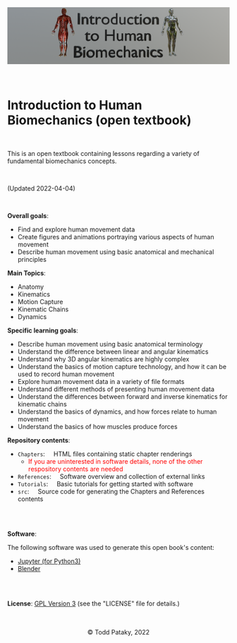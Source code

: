 <center>
    <img src="src/logo.png" alt="image" width="800"/>
    <br>
</center>

<br>
<br>

# Introduction to Human Biomechanics  (open textbook)

<br>

This is an open textbook containing lessons regarding a variety of fundamental biomechanics concepts.

<br>

(Updated 2022-04-04)

<br>

**Overall goals**:

* Find and explore human movement data
* Create figures and animations portraying various aspects of human movement
* Describe human movement using basic anatomical and mechanical principles



**Main Topics**:

* Anatomy
* Kinematics
* Motion Capture
* Kinematic Chains
* Dynamics

**Specific learning goals**:

* Describe human movement using basic anatomical terminology
* Understand the difference between linear and angular kinematics
* Understand why 3D angular kinematics are highly complex
* Understand the basics of motion capture technology, and how it can be used to record human movement
* Explore human movement data in a variety of file formats
* Understand different methods of presenting human movement data
* Understand the differences between forward and inverse kinematics for kinematic chains
* Understand the basics of dynamics, and how forces relate to human movement
* Understand the basics of how muscles produce forces


**Repository contents**:

* `Chapters`:  &nbsp; &nbsp; HTML files containing static chapter renderings
	* <span style="color:red">If you are uninterested in software details, none of the other respository contents are needed</span>
* `References`:  &nbsp; &nbsp; Software overview and collection of external links
* `Tutorials`:  &nbsp; &nbsp; Basic tutorials for getting started with software
* `src`:  &nbsp; &nbsp; Source code for generating the Chapters and References contents



<br>
<br>


**Software**:

The following software was used to generate this open book's content:

* [Jupyter (for Python3)](https://jupyter.org)
* [Blender](https://www.blender.org)


<br>
<br>

**License**:  [GPL Version 3](https://www.gnu.org/licenses/gpl-3.0.en.html) (see the "LICENSE" file for details.)

<br>
<br>


<center>
&copy;  Todd Pataky, 2022
</center>